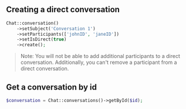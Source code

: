 
## Creating a direct conversation

```php
Chat::conversation()
    ->setSubject('Conversation 1')
    ->setParticipants(['johnID', 'janeID'])
    ->setIsDirect(true)
    ->create();
```

>Note: You will not be able to add additional participants to a direct conversation. Additionally, you can't remove a participant from a direct conversation.

## Get a conversation by id

```php
$conversation = Chat::conversations()->getById($id);
```